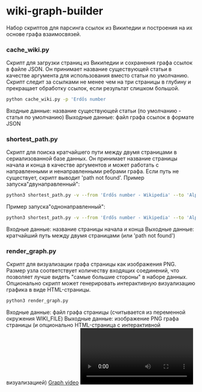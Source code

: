 # wiki-graph-builder
Набор скриптов для парсинга ссылок из Википедии и построения на их основе графа взаимосвязей.



### cache_wiki.py
Скрипт для загрузки страниц из Википедии и сохранения графа ссылок в файле JSON. Он принимает название существующей статьи в качестве аргумента для использования вместо статьи по умолчанию. Скрипт следит за ссылками не менее чем на три страницы в глубину и прекращает обработку ссылок, если результат слишком большой.

```bash
python cache_wiki.py -p 'Erdős number
```

Входные данные: название существующей статьи (по умолчанию - статья по умолчанию)
Выходные данные: файл графа ссылок в формате JSON

### shortest_path.py
Скрипт для поиска кратчайшего пути между двумя страницами в сериализованной базе данных. Он принимает название страницы начала и конца в качестве аргументов и может работать с направленными и ненаправленными ребрами графа. Если путь не существует, скрипт выводит 'path not found'.
Пример запуска"двунаправленный":
```bash
python3 shortest_path.py -v --from 'Erdős number - Wikipedia' --to 'Alphabet - Wikipedia'
```
Пример запуска"однонаправленный":
```bash
python3 shortest_path.py -v --from 'Erdős number - Wikipedia' --to 'Alphabet - Wikipedia' --non-directed

```
Входные данные: название страницы начала и конца
Выходные данные: кратчайший путь между двумя страницами (или 'path not found')

### render_graph.py
Скрипт для визуализации графа страницы как изображения PNG. Размер узла соответствует количеству входящих соединений, что позволяет лучше видеть "самые большие стороны" в наборе данных. Опционально скрипт может генерировать интерактивную визуализацию графика в виде HTML-страницы.
```bash
python3 render_graph.py
```
Входные данные: файл графа страницы (считывается из переменной окружения WIKI_FILE)
Выходные данные: изображение PNG графа страницы (и опционально HTML-страница с интерактивной визуализацией)
[Graph video](materials/graph.mov)
<video controls>
  <source src="https://github.com/romanov-ivan-al/wiki-graph-builder/blob/main/materials/graph.mov type="video/mp4">
</video>
